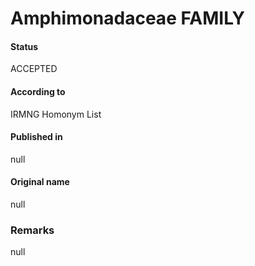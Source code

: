 Amphimonadaceae FAMILY
=======

#### Status
ACCEPTED

#### According to
IRMNG Homonym List

#### Published in
null

#### Original name
null

### Remarks
null